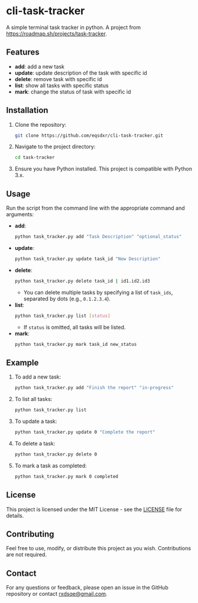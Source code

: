 # cli-task-tracker

A simple terminal task tracker in python. A project from https://roadmap.sh/projects/task-tracker.

## Features

- **add**: add a new task
- **update**: update description of the task with specific id
- **delete**: remove task with specific id
- **list**: show all tasks with specific status
- **mark**: change the status of task with specific id 

## Installation

1. Clone the repository:
    ```bash
    git clone https://github.com/eqsdxr/cli-task-tracker.git
    ```
2. Navigate to the project directory:
    ```bash
    cd task-tracker
    ```
3. Ensure you have Python installed. This project is compatible with Python 3.x.

## Usage

Run the script from the command line with the appropriate command and arguments:

- **add**:
    ```bash
    python task_tracker.py add "Task Description" "optional_status"
    ```
- **update**:
    ```bash
    python task_tracker.py update task_id "New Description"
    ```
- **delete**:
    ```bash
    python task_tracker.py delete task_id | id1.id2.id3
    ```
    - You can delete multiple tasks by specifying a list of `task_ids`, separated by dots (e.g., `0.1.2.3.4`).
- **list**:
    ```bash
    python task_tracker.py list [status]
    ```
    - If `status` is omitted, all tasks will be listed.
- **mark**:
    ```bash
    python task_tracker.py mark task_id new_status
    ```

## Example

1. To add a new task:
    ```bash
    python task_tracker.py add "Finish the report" "in-progress"
    ```

2. To list all tasks:
    ```bash
    python task_tracker.py list
    ```

3. To update a task:
    ```bash
    python task_tracker.py update 0 "Complete the report"
    ```

4. To delete a task:
    ```bash
    python task_tracker.py delete 0
    ```

5. To mark a task as completed:
    ```bash
    python task_tracker.py mark 0 completed
    ```

## License

This project is licensed under the MIT License - see the [LICENSE](LICENSE) file for details.

## Contributing

Feel free to use, modify, or distribute this project as you wish. Contributions are not required.


## Contact

For any questions or feedback, please open an issue in the GitHub repository or contact [rxdsqe@gmail.com](mailto:rxdsqe@gmail.com).
